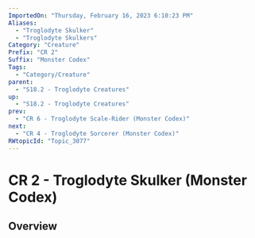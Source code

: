 ```yaml
---
ImportedOn: "Thursday, February 16, 2023 6:10:23 PM"
Aliases:
  - "Troglodyte Skulker"
  - "Troglodyte Skulkers"
Category: "Creature"
Prefix: "CR 2"
Suffix: "Monster Codex"
Tags:
  - "Category/Creature"
parent:
  - "S18.2 - Troglodyte Creatures"
up:
  - "S18.2 - Troglodyte Creatures"
prev:
  - "CR 6 - Troglodyte Scale-Rider (Monster Codex)"
next:
  - "CR 4 - Troglodyte Sorcerer (Monster Codex)"
RWtopicId: "Topic_3077"
---
```

# CR 2 - Troglodyte Skulker (Monster Codex)
## Overview
